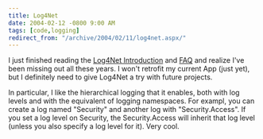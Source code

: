 ```yaml
---
title: Log4Net
date: 2004-02-12 -0800 9:00 AM
tags: [code,logging]
redirect_from: "/archive/2004/02/11/log4net.aspx/"
---
```


I just finished reading the [Log4Net
Introduction](http://log4net.sourceforge.net/release/1.2.0.30507/doc/manual/introduction.html "Log4Net Introduction")
and
[FAQ](http://log4net.sourceforge.net/release/1.2.0.30507/doc/manual/faq.html "FAQ")
and realize I've been missing out all these years. I won't retrofit my
current App (just yet), but I definitely need to give Log4Net a try with
future projects.

In particular, I like the hierarchical logging that it enables, both
with log levels and with the equivalent of logging namespaces. For
exampl, you can create a log named "Security" and another log with
"Security.Access". If you set a log level on Security, the
Security.Access will inherit that log level (unless you also specify a
log level for it). Very cool.


